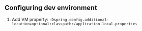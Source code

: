 ## Configuring dev environment
1. Add VM property: `-Dspring.config.additional-location=optional:classpath:/application.local.properties`